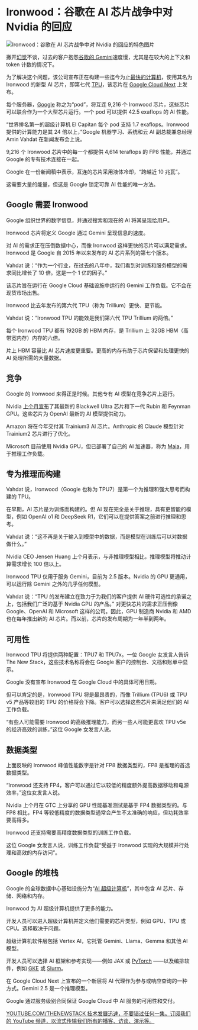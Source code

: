 # Ironwood：谷歌在 AI 芯片战争中对 Nvidia 的回应

![Ironwood：谷歌在 AI 芯片战争中对 Nvidia 的回应的特色图片](https://cdn.thenewstack.io/media/2025/04/e9f2b7df-osarugue-igbinoba-t354dnfdjkq-unsplash-1024x576.jpg)

撇开[幻觉](https://thenewstack.io/how-to-reduce-the-hallucinations-from-large-language-models/)不谈，过去的客户抱怨[谷歌的 Gemini](https://thenewstack.io/gemini-all-you-need-to-know-about-googles-multimodal-ai/)速度慢，尤其是在较大的上下文和 token 计数的情况下。

为了解决这个问题，该公司宣布正在构建一些迄今为止[最快的计算机](https://thenewstack.io/top500-chinas-supercomputing-silence-aggravates-tech-cold-war-with-u-s/)，使用其名为 Ironwood 的新型 AI 芯片，即第七代 [TPU](https://thenewstack.io/ai-hardware-and-open-models-headed-in-the-linux-direction/)，该芯片在 [Google Cloud Next](https://cloud.withgoogle.com/next/25) 上发布。

每个服务器，[Google](https://cloud.google.com/?utm_content=inline+mention) 称之为“pod”，将互连 9,216 个 Ironwood 芯片，这些芯片可以联合作为一个大型芯片运行。一个 pod 可以提供 42.5 exaflops 的 AI 性能。

“世界排名第一的超级计算机 El Capitan 每个 pod 支持 1.7 exaflops。Ironwood 提供的计算能力是其 24 倍以上，”Google 机器学习、系统和云 AI 副总裁兼总经理 Amin Vahdat 在新闻发布会上说。

9,216 个 Ironwood 芯片中的每一个都提供 4,614 teraflops 的 FP8 性能，并通过 Google 的专有技术连接在一起。

Google 在一份新闻稿中表示，互连的芯片采用液体冷却，“跨越近 10 兆瓦”。

这需要大量的能量，但这是 Google 锁定可靠 AI 性能的唯一方法。

## Google 需要 Ironwood

Google 组织世界的数字信息，并通过搜索和现在的 AI 将其呈现给用户。

Ironwood 芯片将定义 Google 通过 Gemini 呈现信息的速度。

对 AI 的需求正在压倒数据中心，而像 Ironwood 这样更快的芯片可以满足需求。Ironwood 是 Google 自 2015 年以来发布的 AI 芯片系列的第七个版本。

Vahdat 说：“作为一个行业，在过去的八年中，我们看到对训练和服务模型的需求同比增长了 10 倍。这是一个 1 亿的因子。”

该芯片旨在运行在 Google Cloud 基础设施中运行的 Gemini 工作负载。它不会在现货市场出售。

Ironwood 比去年发布的第六代 TPU（称为 Trillium）更快、更节能。

Vahdat 说：“Ironwood TPU 的能效是我们第六代 TPU Trillium 的两倍。”

每个 Ironwood TPU 都有 192GB 的 HBM 内存，是 Trillium 上 32GB HBM（高带宽内存）内存的六倍。

片上 HBM 容量比 AI 芯片速度更重要。更高的内存有助于芯片保留和处理更快的 AI 处理所需的大量数据。

## 竞争

Google 的 Ironwood 来得正是时候。其他专有 AI 模型在竞争芯片上运行。

Nvidia [上个月宣布](https://thenewstack.io/nvidia-unveils-next-gen-rubin-and-feynman-architectures-pushing-ai-power-limits/)了其最新的 Blackwell Ultra 芯片和下一代 Rubin 和 Feynman GPU。这些芯片为 OpenAI 最新的 AI 模型提供动力。

Amazon 将在今年交付其 Trainium3 AI 芯片。Anthropic 的 Claude 模型针对 Trainium2 芯片进行了优化。

Microsoft 目前使用 Nvidia GPU，但已部署了自己的 AI 加速器，称为 [Maia](https://thenewstack.io/why-microsoft-has-to-save-openai/)，用于推理工作负载。

## 专为推理而构建

Vahdat 说，Ironwood（Google 也称为 TPU7）是第一个为推理和强大思考而构建的 TPU。

在早期，AI 芯片是为训练而构建的。但 AI 现在完全是关于推理，具有更智能的模型，例如 OpenAI o1 和 DeepSeek R1，它们可以在提供答案之前进行推理和思考。

Vahdat 说：“这不再是关于输入到模型中的数据，而是模型在训练后可以对数据做什么。”

Nvidia CEO Jensen Huang 上个月表示，与非推理模型相比，推理模型将推动计算需求增长 100 倍以上。

Ironwood TPU 仅用于服务 Gemini，目前为 2.5 版本。Nvidia 的 GPU 更通用，可以运行除 Gemini 之外的几乎任何模型。

Vahdat 说：“TPU 的发布建立在致力于为我们的客户提供 AI 硬件可选性的承诺之上，包括我们广泛的基于 Nvidia GPU 的产品。”
对更快芯片的需求正压倒像 Google、OpenAI 和 Microsoft 这样的公司。因此，GPU 制造商 Nvidia 和 AMD 也在每年推出新的 AI 芯片。而以前，芯片的发布周期为一年半到两年。

## 可用性

Ironwood TPU 将提供两种配置：TPU7 和 TPU7x。一位 Google 女发言人告诉 The New Stack，这些技术名称将会在 Google 客户的控制台、文档和账单中显示。

Google 没有宣布 Ironwood 在 Google Cloud 中的具体可用日期。

但可以肯定的是，Ironwood TPU 将是最昂贵的，而像 Trillium (TPU6) 或 TPU v5 产品等较旧的 TPU 的价格将会下降。客户可以选择这些芯片来满足他们的 AI 工作负载。

“有些人可能需要 Ironwood 的高级推理能力，而另一些人可能更喜欢 TPU v5e 的经济高效的训练，”这位 Google 女发言人说。

## 数据类型

上面反映的 Ironwood 峰值性能数字是针对 FP8 数据类型的，FP8 是推理的首选数据类型。

“Ironwood 还支持 FP4，客户可以通过它以较低的精度额外提高数据移动和电源效率，”这位女发言人说。

Nvidia 上个月在 GTC 上分享的 GPU 性能基准测试是基于 FP4 数据类型的。与 FP8 相比，FP4 等较低精度的数据类型通常会产生不太准确的响应，但功耗效率要高得多。

Ironwood 还支持需要高精度数据类型的训练工作负载。

这位 Google 女发言人说，训练工作负载“受益于 Ironwood 实现的大规模并行处理和高效的内存访问”。

## Google 的堆栈

Google 的全球数据中心基础设施分为“[AI 超级计算机](https://cloud.google.com/solutions/ai-hypercomputer?hl=zh-cn)”，其中包含 AI 芯片、存储、网络和内存。

Ironwood 为 AI 超级计算机提供了更多的能力。

开发人员可以进入超级计算机并定义他们需要的芯片类型，例如 GPU、TPU 或 CPU。选择取决于问题。

超级计算机软件层包括 Vertex AI，它托管 Gemini、Llama、Gemma 和其他 AI 模型。

开发人员可以选择 AI 框架和参考实现——例如 JAX 或 [PyTorch](https://thenewstack.io/why-pytorch-gets-all-the-love/) ——以及编排软件，例如 [GKE](https://thenewstack.io/run-a-google-kubernetes-engine-cluster-for-under-25-month/) 或 [Slurm](https://thenewstack.io/kubernetes-evolution-from-microservices-to-batch-processing-powerhouse/)。

在 Google Cloud Next 上宣布的一个新层将 AI 代理作为参与或响应查询的一种方式。Gemini 2.5 是一个推理模型。

Google 通过服务级别合同保证 Google Cloud 中 AI 服务的可用性和交付。

[
YOUTUBE.COM/THENEWSTACK
技术发展迅速，不要错过任何一集。订阅我们的 YouTube
频道，以流式传输我们所有的播客、访谈、演示等。
](https://youtube.com/thenewstack?sub_confirmation=1)
